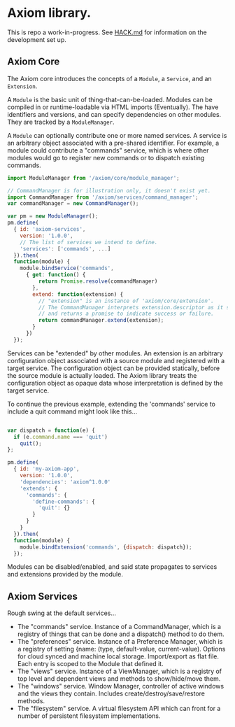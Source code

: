 # Axiom library.

This is repo a work-in-progress.  See [HACK.md](HACK.md) for information on the development set up.

## Axiom Core

The Axiom core introduces the concepts of a `Module`, a `Service`, and an `Extension`.

A `Module` is the basic unit of thing-that-can-be-loaded.  Modules can be compiled in or runtime-loadable via HTML imports (Eventually).  The have identifiers and versions, and can specify dependencies on other modules.  They are tracked by a `ModuleManager`.

A `Module` can optionally contribute one or more named services.  A service is an arbitrary object associated with a pre-shared identifier.  For example, a module could contribute a "commands" service, which is where other modules would go to register new commands or to dispatch existing commands.

```js
import ModuleManager from '/axiom/core/module_manager';

// CommandManager is for illustration only, it doesn't exist yet.
import CommandManager from '/axiom/services/command_manager';
var commandManager = new CommandManager();

var pm = new ModuleManager();
pm.define(
  { id: 'axiom-services',
    version: '1.0.0',
    // The list of services we intend to define.
    'services': ['commands', ...]
  }).then(
  function(module) {
    module.bindService('commands',
      { get: function() {
          return Promise.resolve(commandManager)
        },
        extend: function(extension) {
          // "extension" is an instance of 'axiom/core/extension'.
          // The CommandManager interprets extension.descriptor as it sees fit
          // and returns a promise to indicate success or failure.
          return commandManager.extend(extension);
        }
      })
  });
```

Services can be "extended" by other modules.  An extension is an arbitrary configuration object associated with a source module and registered with a target service.  The configuration object can be provided statically, before the source module is actually loaded.  The Axiom library treats the configuration object as opaque data whose interpretation is defined by the target service.

To continue the previous example, extending the 'commands' service to include a quit command might look like this...

```js

var dispatch = function(e) {
  if (e.command.name === 'quit')
    quit();
};

pm.define(
  { id: 'my-axiom-app',
    version: '1.0.0',
    'dependencies': 'axiom^1.0.0'
    'extends': {
      'commands': {
        'define-commands': {
          'quit': {}
        }
      }
    }
  }).then(
  function(module) {
    module.bindExtension('commands', {dispatch: dispatch});
  });
```

Modules can be disabled/enabled, and said state propagates to services and extensions provided by the module.

## Axiom Services

Rough swing at the default services...

* The "commands" service.  Instance of a CommandManager, which is a registry of things that can be done and a dispatch() method to do them.
* The "preferences" service.  Instance of a Preference Manager, which is a registry of setting {name: (type, default-value, current-value).  Options for cloud synced and machine local storage.  Import/export as flat file.  Each entry is scoped to the Module that defined it.
* The "views" service.  Instance of a ViewManager, which is a registry of top level and dependent views and methods to show/hide/move them.
* The "windows" service.  Window Manager, controller of active windows and the views they contain.  Includes create/destroy/save/restore methods.
* The "filesystem" service.  A virtual filesystem API which can front for a number of persistent filesystem implementations.
